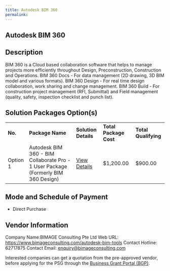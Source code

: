 ```yaml
---
title: Autodesk BIM 360
permalink: 
---
```


## Autodesk BIM 360

## Description

BIM 360 is a Cloud based collaboration software that helps to manage projects more efficiently throughout Design, Preconstruction, Construction and Operations.
BIM 360 Docs - For data management (2D drawing, 3D BIM model and various formats).
BIM 360 Design - For real time design collaboration, work sharing and change management.
BIM 360 Build - For construction project management (RFI, Submittal) and Field management (quality, safety, inspection checklist and punch list).

## Solution Packages Option(s)

<table>
<tr>
<td><b>No.</b></td>
<td><b>Package Name</b></td>
<td><b>Solution Details</b></td>
<td><b>Total Package Cost</b></td>
<td><b>Total Qualifying</b></td>
</tr>
<tr>
<td>Option 1</td>
<td>Autodesk BIM 360 - BIM Collaborate Pro - 1 User Package (Formerly BIM 360 Design)</td>
<td><a href='https://www.gobusiness.gov.sg/images/psg/Desensitised_Bimage_Consulting_Annex_3_CR_wef_19_August_2021_Part_3.pdf'>View Details</a></td>
<td>$1,200.00</td>
<td>$900.00</td>
</tr>
</table>

## Mode and Schedule of Payment

 - Direct Purchase

## Vendor Information

 Company Name:BIMAGE Consulting Pte Ltd 
Web URL: https://www.bimageconsulting.com/autodesk-bim-tools 
Contact Hotline: 62717875 
Contact Email: enquiry@bimageconsulting.com 


Interested companies can get a quotation from the pre-approved vendor, before applying for the PSG through the <a href='https://www.businessgrants.gov.sg/'>Business Grant Portal (BGP)</a>.
